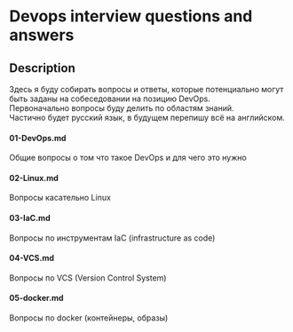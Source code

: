 # Devops interview questions and answers

## Description
Здесь я буду собирать вопросы и ответы, которые потенциально могут быть заданы на собеседовании на позицию DevOps.  
Первоначально вопросы буду делить по областям знаний.  
Частично будет русский язык, в будущем перепишу всё на английском.   

#### 01-DevOps.md

Общие вопросы о том что такое DevOps и для чего это нужно  

#### 02-Linux.md

Вопросы касательно Linux  

#### 03-IaC.md

Вопросы по инструментам IaC (infrastructure as code)  

#### 04-VCS.md

Вопросы по VCS (Version Control System)  

#### 05-docker.md

Вопросы по docker (контейнеры, образы)  
